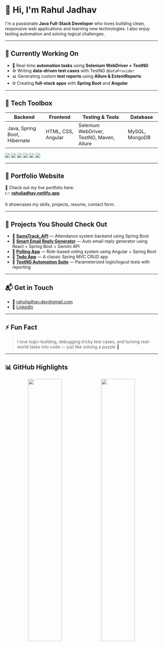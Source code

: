 # 👋 Hi, I'm Rahul Jadhav

I'm a passionate **Java Full-Stack Developer** who loves building clean, responsive web applications and learning new technologies. I also enjoy testing automation and solving logical challenges.

---

## 🚀 Currently Working On

- 🔨 Real-time **automation tasks** using **Selenium WebDriver + TestNG**
- ⚙️ Writing **data-driven test cases** with TestNG `@DataProvider`
- 📊 Generating custom **test reports** using **Allure & ExtentReports**
- 🌐 Creating **full-stack apps** with **Spring Boot** and **Angular**

---

## 💼 Tech Toolbox

| Backend        | Frontend      | Testing & Tools      | Database    |
|----------------|----------------|-----------------------|-------------|
| Java, Spring Boot, Hibernate | HTML, CSS, Angular | Selenium WebDriver, TestNG, Maven, Allure | MySQL, MongoDB |

<div>
  <img src="https://img.shields.io/badge/Java-ED8B00?style=flat-square&logo=java&logoColor=white"/>
  <img src="https://img.shields.io/badge/Spring Boot-6DB33F?style=flat-square&logo=springboot&logoColor=white"/>
  <img src="https://img.shields.io/badge/Angular-DD0031?style=flat-square&logo=angular&logoColor=white"/>
  <img src="https://img.shields.io/badge/Selenium-43B02A?style=flat-square&logo=selenium&logoColor=white"/>
  <img src="https://img.shields.io/badge/TestNG-F2E400?style=flat-square&logo=testing-library&logoColor=black"/>
  <img src="https://img.shields.io/badge/MySQL-4479A1?style=flat-square&logo=mysql&logoColor=white"/>
</div>

---

## 🔗 Portfolio Website

📂 Check out my live portfolio here:  
👉 **[rahuljadhav.netlify.app](https://rahuljadhav.netlify.app/#hero)**

It showcases my skills, projects, resume, contact form.

---

## 🧠 Projects You Should Check Out

- 🔹 [**SamsTrack_API**](https://github.com/rahuljadhav-dev/Projects.git) — Attendance system backend using Spring Boot  
- 🔹 [**Smart Email Reply Generator**](https://github.com/rahuljadhav-dev/Smart-Email-Generator.git) — Auto email reply generator using React + Spring Boot + Gemini API  
- 🔹 [**Polling App**](https://github.com/rahuljadhav-dev/Voting-App.git) — Role-based voting system using Angular + Spring Boot  
- 🔹 [**Todo App**](https://github.com/rahuljadhav-dev/Todo-App.git) — A classic Spring MVC CRUD app  
- 🔹 [**TestNG Automation Suite**](https://github.com/rahuljadhav-dev/TestNG.git) — Parameterized login/logout tests with reporting

---

## 📬 Get in Touch

- 📧 [rahuljadhav.dev@gmail.com](mailto:rahuljadhav.dev@gmail.com)  
- 💼 [LinkedIn](https://linkedin.com/in/rahulpjadhav)

---

## ⚡ Fun Fact

> I love logic-building, debugging tricky test cases, and turning real-world tasks into code — just like solving a puzzle 🧩

---

## 📊 GitHub Highlights

<p align="center">
  <img src="https://github-readme-stats.vercel.app/api?username=rahuljadhav-dev&show_icons=true&theme=default" width="47%" />
  <img src="https://github-readme-streak-stats.herokuapp.com/?user=rahuljadhav-dev&theme=default" width="47%" />
</p>
